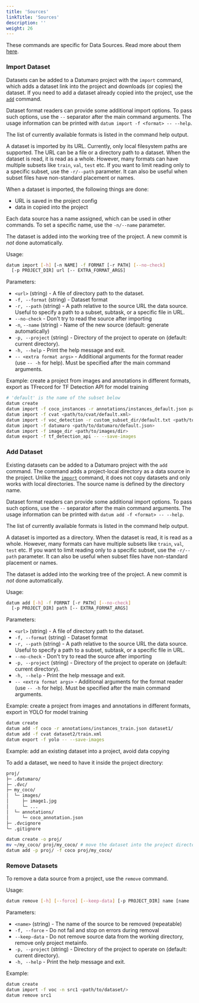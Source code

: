 ```yaml
---
title: 'Sources'
linkTitle: 'Sources'
description: ''
weight: 26
---
```


These commands are specific for Data Sources. Read more about them [here](/docs/user-manual/how_to_use_datumaro#data-sources).

### Import Dataset <a id="source-import"></a>

Datasets can be added to a Datumaro project with the `import` command,
which adds a dataset link into the project and downloads (or copies)
the dataset. If you need to add a dataset already copied into the project,
use the [`add`](#source-add) command.

Dataset format readers can provide some additional import options. To pass
such options, use the `--` separator after the main command arguments.
The usage information can be printed with `datum import -f <format> -- --help`.

The list of currently available formats is listed in the command help output.

A dataset is imported by its URL. Currently, only local filesystem
paths are supported. The URL can be a file or a directory path
to a dataset. When the dataset is read, it is read as a whole.
However, many formats can have multiple subsets like `train`, `val`, `test`
etc. If you want to limit reading only to a specific subset, use
the `-r/--path` parameter. It can also be useful when subset files have
non-standard placement or names.

When a dataset is imported, the following things are done:
- URL is saved in the project config
- data in copied into the project

Each data source has a name assigned, which can be used in other commands. To
set a specific name, use the `-n/--name` parameter.

The dataset is added into the working tree of the project. A new commit
is _not_ done automatically.

Usage:

``` bash
datum import [-h] [-n NAME] -f FORMAT [-r PATH] [--no-check]
  [-p PROJECT_DIR] url [-- EXTRA_FORMAT_ARGS]
```

Parameters:
- `<url>` (string) - A file of directory path to the dataset.
- `-f, --format` (string) - Dataset format
- `-r, --path` (string) - A path relative to the source URL the data source.
  Useful to specify a path to a subset, subtask, or a specific file in URL.
- `--no-check` - Don't try to read the source after importing
- `-n`, `--name` (string) - Name of the new source (default: generate
  automatically)
- `-p, --project` (string) - Directory of the project to operate on
  (default: current directory).
- `-h, --help` - Print the help message and exit.
- `-- <extra format args>` - Additional arguments for the format reader
  (use `-- -h` for help). Must be specified after the main command arguments.

Example: create a project from images and annotations in different formats,
export as TFrecord for TF Detection API for model training

``` bash
# 'default' is the name of the subset below
datum create
datum import -f coco_instances -r annotations/instances_default.json path/to/coco
datum import -f cvat <path/to/cvat/default.xml>
datum import -f voc_detection -r custom_subset_dir/default.txt <path/to/voc>
datum import -f datumaro <path/to/datumaro/default.json>
datum import -f image_dir <path/to/images/dir>
datum export -f tf_detection_api -- --save-images
```

### Add Dataset <a id="source-add"></a>

Existing datasets can be added to a Datumaro project with the `add` command.
The command adds a project-local directory as a data source in the project.
Unlike the [`import`](#source-import)
command, it does not copy datasets and only works with local directories.
The source name is defined by the directory name.

Dataset format readers can provide some additional import options. To pass
such options, use the `--` separator after the main command arguments.
The usage information can be printed with `datum add -f <format> -- --help`.

The list of currently available formats is listed in the command help output.

A dataset is imported as a directory. When the dataset is read, it is read
as a whole. However, many formats can have multiple subsets like `train`,
`val`, `test` etc. If you want to limit reading only to a specific subset,
use the `-r/--path` parameter. It can also be useful when subset files have
non-standard placement or names.

The dataset is added into the working tree of the project. A new commit
is _not_ done automatically.

Usage:

``` bash
datum add [-h] -f FORMAT [-r PATH] [--no-check]
  [-p PROJECT_DIR] path [-- EXTRA_FORMAT_ARGS]
```

Parameters:
- `<url>` (string) - A file of directory path to the dataset.
- `-f, --format` (string) - Dataset format
- `-r, --path` (string) - A path relative to the source URL the data source.
  Useful to specify a path to a subset, subtask, or a specific file in URL.
- `--no-check` - Don't try to read the source after importing
- `-p, --project` (string) - Directory of the project to operate on
  (default: current directory).
- `-h, --help` - Print the help message and exit.
- `-- <extra format args>` - Additional arguments for the format reader
  (use `-- -h` for help). Must be specified after the main command arguments.

Example: create a project from images and annotations in different formats,
export in YOLO for model training

``` bash
datum create
datum add -f coco -r annotations/instances_train.json dataset1/
datum add -f cvat dataset2/train.xml
datum export -f yolo -- --save-images
```

Example: add an existing dataset into a project, avoid data copying

To add a dataset, we need to have it inside the project directory:

```bash
proj/
├─ .datumaro/
├─ .dvc/
├─ my_coco/
│  └─ images/
│     ├─ image1.jpg
│     └─ ...
│  └─ annotations/
│     └─ coco_annotation.json
├─ .dvcignore
└─ .gitignore
```

``` bash
datum create -o proj/
mv ~/my_coco/ proj/my_coco/ # move the dataset into the project directory
datum add -p proj/ -f coco proj/my_coco/
```

### Remove Datasets <a id="source-remove"></a>

To remove a data source from a project, use the `remove` command.

Usage:

``` bash
datum remove [-h] [--force] [--keep-data] [-p PROJECT_DIR] name [name ...]
```

Parameters:
- `<name>` (string) - The name of the source to be removed (repeatable)
- `-f, --force` - Do not fail and stop on errors during removal
- `--keep-data` - Do not remove source data from the working directory, remove
  only project metainfo.
- `-p, --project` (string) - Directory of the project to operate on
  (default: current directory).
- `-h, --help` - Print the help message and exit.

Example:

``` bash
datum create
datum import -f voc -n src1 <path/to/dataset/>
datum remove src1
```
